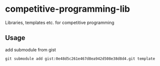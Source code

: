 # competitive-programming-lib
Libraries, templates etc. for competitive programming

## Usage
add submodule from gist
```
git submodule add gist:0e48d5c261e467d8ea942d508e38d8d4.git template
```

